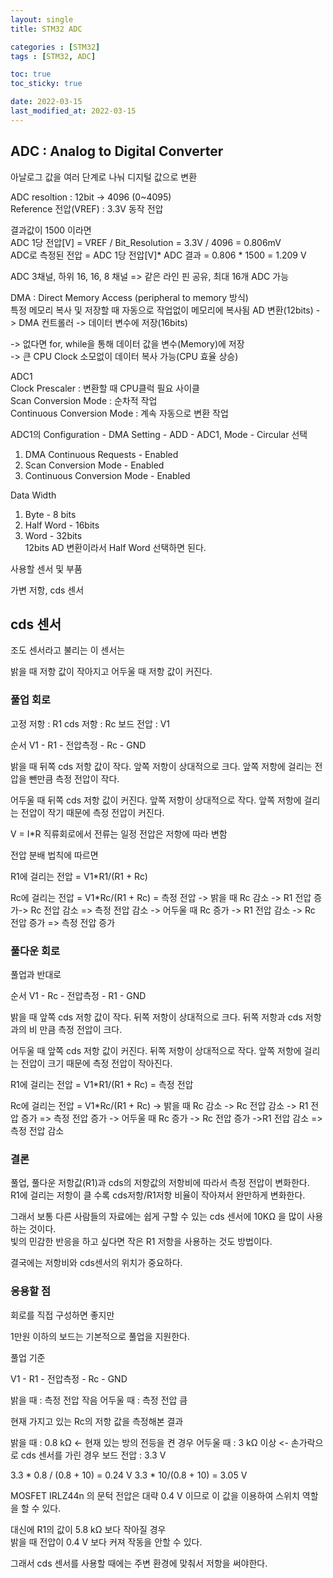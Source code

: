 ```yaml
---
layout: single
title: STM32 ADC

categories : [STM32]
tags : [STM32, ADC]

toc: true
toc_sticky: true

date: 2022-03-15
last_modified_at: 2022-03-15
---
```


## ADC : Analog to Digital Converter

아날로그 값을 여러 단계로 나눠 디지털 값으로 변환


ADC resoltion : 12bit -> 4096 (0~4095)  
Reference 전압(VREF) : 3.3V 동작 전압  


결과값이 1500 이라면  
ADC 1당 전압[V] = VREF / Bit_Resolution = 3.3V / 4096 = 0.806mV  
ADC로 측정된 전압 = ADC 1당 전압[V]* ADC 결과 = 0.806 * 1500 = 1.209 V  


ADC 3채널, 하위 16, 16, 8 채널 => 같은 라인 핀 공유, 최대 16개 ADC 가능  

DMA : Direct Memory Access  (peripheral to memory 방식)   
특정 메모리 복사 및 저장할 때 자동으로 작업없이 메모리에 복사됨
AD 변환(12bits) -> DMA 컨트롤러 -> 데이터 변수에 저장(16bits)   

-> 없다면 for, while을 통해 데이터 값을 변수(Memory)에 저장  
-> 큰 CPU Clock 소모없이 데이터 복사 가능(CPU 효율 상승)  
  
ADC1  
Clock Prescaler : 변환할 때 CPU클럭 필요 사이클  
Scan Conversion Mode : 순차적 작업  
Continuous Conversion Mode : 계속 자동으로 변환 작업  
  
ADC1의 Configuration - DMA Setting - ADD - ADC1, 
Mode - Circular 선택  
1. DMA Continuous Requests    - Enabled  
2. Scan Conversion Mode       - Enabled  
3. Continuous Conversion Mode - Enabled  

Data Width 
1. Byte      - 8 bits  
2. Half Word - 16bits  
3. Word      - 32bits  
12bits AD 변환이라서 Half Word 선택하면 된다.  


사용할 센서 및 부품

가변 저항, cds 센서

## cds 센서

조도 센서라고 불리는 이 센서는 

밝을 때 저항 값이 작아지고 
어두울 때 저항 값이 커진다.


### 풀업 회로

고정 저항 : R1
cds 저항  : Rc
보드 전압 : V1

순서
V1 - R1 - 전압측정 - Rc - GND



밝을 때
뒤쪽 cds 저항 값이 작다.
앞쪽 저항이 상대적으로 크다.
앞쪽 저항에 걸리는 전압을 뺀만큼 측정 전압이 작다.


어두울 때
뒤쪽 cds 저항 값이 커진다.
앞쪽 저항이 상대적으로 작다.
앞쪽 저항에 걸리는 전압이 작기 때문에 측정 전압이 커진다.

V = I*R 
직류회로에서 전류는 일정
전압은 저항에 따라 변함

전압 분배 법칙에 따르면

R1에 걸리는 전압 = V1*R1/(R1 + Rc)

Rc에 걸리는 전압 = V1*Rc/(R1 + Rc) = 측정 전압
-> 밝을 때 Rc 감소 -> R1 전압 증가-> Rc 전압 감소 => 측정 전압 감소
-> 어두울 때 Rc 증가 -> R1 전압 감소 -> Rc 전압 증가 => 측정 전압 증가

### 풀다운 회로

풀업과 반대로

순서
V1 - Rc - 전압측정 - R1 - GND

밝을 때
앞쪽 cds 저항 값이 작다.
뒤쪽 저항이 상대적으로 크다.
뒤쪽 저항과 cds 저항과의 비 만큼 측정 전압이 크다.

어두울 때
앞쪽 cds 저항 값이 커진다.
뒤쪽 저항이 상대적으로 작다.
앞쪽 저항에 걸리는 전압이 크기 때문에 측정 전압이 작아진다.

R1에 걸리는 전압 = V1*R1/(R1 + Rc) = 측정 전압

Rc에 걸리는 전압 = V1*Rc/(R1 + Rc) 
-> 밝을 때 Rc 감소 -> Rc 전압 감소 -> R1 전압 증가 => 측정 전압 증가
-> 어두울 때 Rc 증가 -> Rc 전압 증가 ->R1 전압 감소 => 측정 전압 감소


### 결론

풀업, 풀다운 저항값(R1)과 cds의 저항값의 저항비에 따라서 측정 전압이 변화한다.  
R1에 걸리는 저항이 클 수록 cds저항/R1저항 비율이 작아져서 완만하게 변화한다.  

그래서 보통 다른 사람들의 자료에는 쉽게 구할 수 있는 cds 센서에 10KΩ 을 많이 사용하는 것이다.  
빛의 민감한 반응을 하고 싶다면 작은 R1 저항을 사용하는 것도 방법이다.

결국에는 저항비와 cds센서의 위치가 중요하다.

### 응용할 점

회로를 직접 구성하면 좋지만

1만원 이하의 보드는 기본적으로 풀업을 지원한다.

풀업 기준 

V1 - R1 - 전압측정 - Rc - GND

밝을 때 : 측정 전압 작음
어두울 때 : 측정 전압 큼

현재 가지고 있는 Rc의 저항 값을 측정해본 결과

밝을   때 : 0.8 kΩ     <- 현재 있는 방의 전등을 켠 경우
어두울 때 : 3 kΩ 이상   <- 손가락으로 cds 센서를 가린 경우
보드 전압 : 3.3 V

3.3 * 0.8 / (0.8 + 10) = 0.24 V
3.3 * 10/(0.8 + 10) = 3.05 V

MOSFET IRLZ44n 의 문턱 전압은 대략 0.4 V 이므로
이 값을 이용하여 스위치 역할을 할 수 있다.

대신에 R1의 값이 5.8 kΩ 보다 작아질 경우  
밝을 때 전압이 0.4 V 보다 커져 작동을 안할 수 있다.

그래서 cds 센서를 사용할 때에는 주변 환경에 맞춰서 저항을 써야한다.
